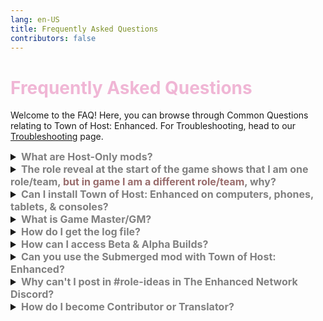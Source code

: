 ```yaml
---
lang: en-US
title: Frequently Asked Questions
contributors: false
---
```


# <font color=#f0b6d5>Frequently Asked Questions</font>

Welcome to the FAQ! Here, you can browse through Common Questions relating to Town of Host: Enhanced. For Troubleshooting, head to our [Troubleshooting](/Troubleshooting.html) page.

<font size=3em>
<details>
<summary><b><font color=gray>What are Host-Only mods?</font></b></summary>

Host-Only mods are mods that are compatible with vanilla clients, meaning it only needs to be installed by the host and other players can still play without installing the mod.
</details>
<details>
<summary><b><font color=gray>The role reveal at the start of the game shows that I am one role/team, <font color=#996d6d>but in game I am a different role/team</font>, why?</font></b></summary>

In order to be compatible with vanilla, Host-only mods have to give you a Impostor base so that you can have the kill button. (Or for some roles, such as Crewpostor, you are an Impostor but your base is Engineer so that you can do Tasks to kill.) So for players who don't have the mod installed, you will see that you are an Impostor with no teammates. The initial team you are on is your role base. Please look at the bottom of your screen on the Role Reveal screen, or above your name in game to see what your actual role/team is.
</details>
<details>
<summary><b><font color=gray>Can I install Town of Host: Enhanced on computers, phones, tablets, & consoles?</font></b></summary>

You can only install mods on PC/Computer. You must have the Steam, Epic, Xbox App, or Itch versions of Among Us to download mods. If you have no PC/Computer, you don’t need to worry as, even if you don't have/can't get the mod, you can still join Host-Only mods (such as TOHE, TOH, PL, etc) as long as you have Among Us on any device! You can find the lobbies of these mods to join and play as long as you are on the right game version.
</details>
<details>
<summary><b><font color=gray>What is Game Master/GM?</font></b></summary>

The Game Master is an observer role.<br>
Their presence has no effect on the game, and all players know who the Game Master is. The Game Master role will be assigned to the host, who will automatically become a ghost at the start of the game.<br>
(Note: You can enable this in the Settings Gear. If you want to play normally, disable in again in the Settings Gear)
</details>
<details>
<summary><b><font color=gray>How do I get the log file?</font></b></summary>

You have three methods to get log files:

1. Press <kbd>Ctrl</kbd> + <kbd>F1</kbd> in the game, then you can find the log file on your desktop, the file name starts with `TOHE...`.

2. Send the message "/dump" in the game, then you can find the log file on your desktop, the file name starts with `TOHE...`.

3. Please find your Among Us game directory, enter the `Among Us/BepInEx` folder, and then you will see a file called `LogOutput.log`, this is the log file.
</details>
<details>
<summary><b><font color=gray>How can I access Beta & Alpha Builds?</font></b></summary>

1. Anybody can get Beta Access by visiting `#tohe-beta` in TEN's Discord Server.

2. Become a Contributor, Tester, or Sponsor (Insider+) for Alpha Access.
</details>
<details>
<summary><b><font color=gray>Can you use the Submerged mod with Town of Host: Enhanced?</font></b></summary>

While this is technically possible, we don't recommend it as Submerged still requires all players to have it installed to play. If you do want to attempt this, we can say that the host would need Town of Host: Enhanced (TOHE) installed (as it's intended for only the host to install), as well as having Submerged installed. All of the people in your lobby could join normally but they would need the Submerged mod installed. (This applies to any custom Among Us map, Submerged is used in the example however, as it's one of the most popular)
</details>
<details>
<summary><b><font color=gray>Why can't I post in #role-ideas in The Enhanced Network Discord?</font></b></summary>

Role Ideas are currently locked to Sponsors, Nitro Boosters, & Contributors. This is so that the Developers/Contributors of Town of Host: Enhanced can catch up on role ideas. The channel will open back up at a later date, but there's not a specific time.
</details>
<details>
<summary><b><font color=gray>How do I become Contributor or Translator?</font></b></summary>

Keep in mind, both of these require you to add significant changes, it can't just be a "one and done" sort of deal. If you are an inactive Contributor/Translator, you may be removed from the team.

1. To earn Contributor, you'll need to help with coding Features, Roles, Game-modes, and so on for Town of Host: Enhanced. To do this, you will need a token. You can obtain one of these by creating a ticket in TEN's Discord Server and asking for an API Token. Moe will get back to you at some point.

2. To earn Translator, you'll need to help with translating Town of Host: Enhanced into other languages supported by Among Us (See supported languages on the Resources Page). If you want to translate a language that Town of Host: Enhanced hasn't yet started, you may create a ticket applying for the position (of course, it will only be you unless other people apply for the same position) and wait for Ryuk or Moe to get back to you. If you want to translate Town of Host: Enhanced into another language but Among Us doesn't yet support it, you can do that in your own english.dat file and share it in #website-feedback when you are finished. (Info on english.dat on the Resources Page.)
</details>
</font>